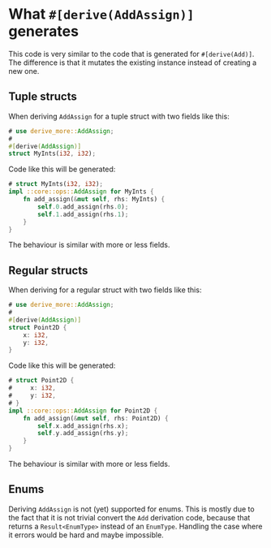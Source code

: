 # What `#[derive(AddAssign)]` generates

This code is very similar to the code that is generated for `#[derive(Add)]`.
The difference is that it mutates the existing instance instead of creating a
new one.




## Tuple structs

When deriving `AddAssign` for a tuple struct with two fields like this:

```rust
# use derive_more::AddAssign;
#
#[derive(AddAssign)]
struct MyInts(i32, i32);
```

Code like this will be generated:

```rust
# struct MyInts(i32, i32);
impl ::core::ops::AddAssign for MyInts {
    fn add_assign(&mut self, rhs: MyInts) {
        self.0.add_assign(rhs.0);
        self.1.add_assign(rhs.1);
    }
}
```

The behaviour is similar with more or less fields.




## Regular structs

When deriving for a regular struct with two fields like this:

```rust
# use derive_more::AddAssign;
#
#[derive(AddAssign)]
struct Point2D {
    x: i32,
    y: i32,
}
```

Code like this will be generated:

```rust
# struct Point2D {
#     x: i32,
#     y: i32,
# }
impl ::core::ops::AddAssign for Point2D {
    fn add_assign(&mut self, rhs: Point2D) {
        self.x.add_assign(rhs.x);
        self.y.add_assign(rhs.y);
    }
}
```

The behaviour is similar with more or less fields.




## Enums

Deriving `AddAssign` is not (yet) supported for enums.
This is mostly due to the fact that it is not trivial convert the `Add`
derivation code, because that returns a `Result<EnumType>` instead of an
`EnumType`.
Handling the case where it errors would be hard and maybe impossible.

